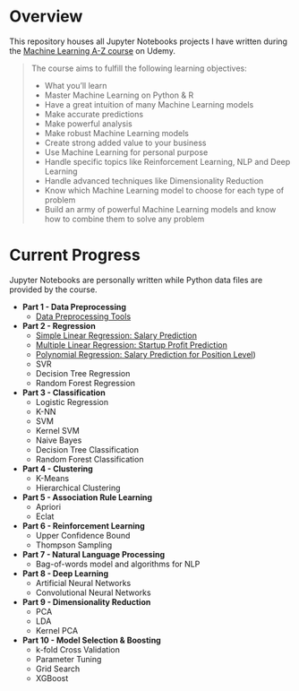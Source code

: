 # Overview

This repository houses all Jupyter Notebooks projects I have written during the [Machine Learning A-Z course](https://www.udemy.com/course/machinelearning/) on Udemy.

>The course aims to fulfill the following learning objectives:
>
>- What you’ll learn
>- Master Machine Learning on Python & R
>- Have a great intuition of many Machine Learning models
>- Make accurate predictions
>- Make powerful analysis
>- Make robust Machine Learning models
>- Create strong added value to your business
>- Use Machine Learning for personal purpose
>- Handle specific topics like Reinforcement Learning, NLP and Deep Learning
>- Handle advanced techniques like Dimensionality Reduction
>- Know which Machine Learning model to choose for each type of problem
>- Build an army of powerful Machine Learning models and know how to combine them to solve any problem

# Current Progress

Jupyter Notebooks are personally written while Python data files are provided by the course.

- **Part 1 - Data Preprocessing** 
  - [Data Preprocessing Tools](https://github.com/marilynyi/machine-learning-a-z/blob/main/01-data-preprocessing/01_data_preprocessing_tools.ipynb) 
- **Part 2 - Regression**
  - [Simple Linear Regression: Salary Prediction](https://github.com/marilynyi/machine-learning-a-z/blob/main/02-regression/02_01_simple_linear_regression/salary_prediction.ipynb) 
  - [Multiple Linear Regression: Startup Profit Prediction](https://github.com/marilynyi/machine-learning-a-z/blob/main/02-regression/02_02_multiple_linear_regression/profit-prediction-of-startup.ipynb) 
  - [Polynomial Regression: Salary Prediction for Position Level](https://github.com/marilynyi/machine-learning-a-z/blob.main/02_regression/02_03_polynomial_regression/salary_prediction_for_position_level.ipynb))
  - SVR
  - Decision Tree Regression
  - Random Forest Regression
- **Part 3 - Classification** 
  - Logistic Regression
  - K-NN
  - SVM
  - Kernel SVM
  - Naive Bayes
  - Decision Tree Classification
  - Random Forest Classification
- **Part 4 - Clustering**
  - K-Means
  - Hierarchical Clustering
- **Part 5 - Association Rule Learning**
  - Apriori
  - Eclat
- **Part 6 - Reinforcement Learning**
  - Upper Confidence Bound
  - Thompson Sampling
- **Part 7 - Natural Language Processing**
  - Bag-of-words model and algorithms for NLP
- **Part 8 - Deep Learning**
  - Artificial Neural Networks
  - Convolutional Neural Networks
- **Part 9 - Dimensionality Reduction**
  - PCA
  - LDA
  - Kernel PCA
- **Part 10 - Model Selection & Boosting**
  - k-fold Cross Validation
  - Parameter Tuning
  - Grid Search
  - XGBoost
